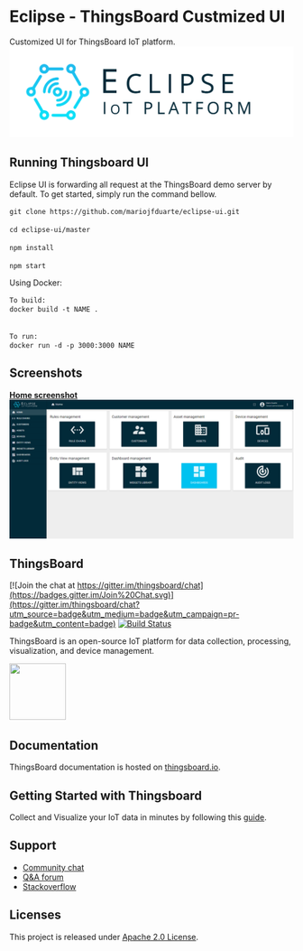 # Eclipse - ThingsBoard Custmized UI

Customized UI for ThingsBoard IoT platform.
[![Logo eclipse](./src/assets/artwork/logo_b.png "Logo Eclipse")](./src/assets/artwork/logo_b.png)

## Running Thingsboard UI

Eclipse UI is forwarding all request at the ThingsBoard demo server by default. To get started, simply run the command bellow.

```
git clone https://github.com/mariojfduarte/eclipse-ui.git

cd eclipse-ui/master

npm install

npm start

```

Using Docker:

```
To build:
docker build -t NAME .


To run:
docker run -d -p 3000:3000 NAME
```


## Screenshots
[**Home screenshot**](./src/assets/artwork/home.png)
[![Home screenshot](./src/assets/artwork/home.png "Home Screenshot")](./src/assets/artwork/home.png)


## ThingsBoard
[![Join the chat at https://gitter.im/thingsboard/chat](https://badges.gitter.im/Join%20Chat.svg)](https://gitter.im/thingsboard/chat?utm_source=badge&utm_medium=badge&utm_campaign=pr-badge&utm_content=badge)
[![Build Status](https://travis-ci.org/thingsboard/thingsboard.svg?branch=master)](https://travis-ci.org/thingsboard/thingsboard)

ThingsBoard is an open-source IoT platform for data collection, processing, visualization, and device management.

<img src="https://raw.githubusercontent.com/thingsboard/thingsboard/master/img/logo.png?raw=true" width="100" height="100">

## Documentation

ThingsBoard documentation is hosted on [thingsboard.io](https://thingsboard.io/docs).

## Getting Started with Thingsboard

Collect and Visualize your IoT data in minutes by following this [guide](https://thingsboard.io/docs/getting-started-guides/helloworld/).

## Support

 - [Community chat](https://gitter.im/thingsboard/chat)
 - [Q&A forum](https://groups.google.com/forum/#!forum/thingsboard)
 - [Stackoverflow](http://stackoverflow.com/questions/tagged/thingsboard)

## Licenses

This project is released under [Apache 2.0 License](./LICENSE).
